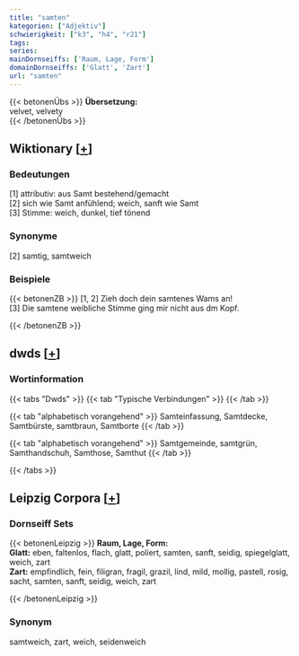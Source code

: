 ```yaml
---
title: "samten"
kategorien: ["Adjektiv"]
schwierigkeit: ["k3", "h4", "r21"]
tags:
series:
mainDornseiffs: ['Raum, Lage, Form']
domainDornseiffs: ['Glatt', 'Zart']
url: "samten"
---
```


{{< betonenÜbs >}}
**Übersetzung:**  
velvet, velvety  
{{< /betonenÜbs >}}

## Wiktionary [[+](https://de.wiktionary.org/wiki/samten)]

### Bedeutungen
[1] attributiv: aus Samt bestehend/gemacht  
[2] sich wie Samt anfühlend; weich, sanft wie Samt  
[3] Stimme: weich, dunkel, tief tönend  

### Synonyme
[2] samtig, samtweich  

### Beispiele
{{< betonenZB >}}
[1, 2] Zieh doch dein samtenes Wams an!  
[3] Die samtene weibliche Stimme ging mir nicht aus dm Kopf.  

{{< /betonenZB >}}


## dwds [[+](https://www.dwds.de/wb/samten)]

### Wortinformation
{{< tabs "Dwds" >}}
{{< tab "Typische Verbindungen" >}}
{{< /tab >}}

{{< tab "alphabetisch vorangehend" >}}
Samteinfassung, Samtdecke, Samtbürste, samtbraun, Samtborte
{{< /tab >}}

{{< tab "alphabetisch vorangehend" >}}
Samtgemeinde, samtgrün, Samthandschuh, Samthose, Samthut
{{< /tab >}}

{{< /tabs >}}

## Leipzig Corpora [[+](https://corpora.uni-leipzig.de/en/res?word=samten&corpusId=deu_newscrawl-public_2018)]

### Dornseiff Sets
{{< betonenLeipzig >}}
**Raum, Lage, Form:**  
**Glatt:** eben, faltenlos, flach, glatt, poliert, samten, sanft, seidig, spiegelglatt, weich, zart  
**Zart:** empfindlich, fein, filigran, fragil, grazil, lind, mild, mollig, pastell, rosig, sacht, samten, sanft, seidig, weich, zart  

{{< /betonenLeipzig >}}

### Synonym
samtweich, zart, weich, seidenweich


